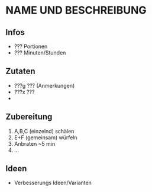 # NAME UND BESCHREIBUNG

## Infos
- ??? Portionen
- ??? Minuten/Stunden
  
## Zutaten
- ???g ??? (Anmerkungen)
- ???x ???
- 

  
## Zubereitung
1. A,B,C (einzelnd) schälen
2. E+F (gemeinsam) würfeln
3. Anbraten ~5 min
4. ...

## Ideen
- Verbesserungs Ideen/Varianten
